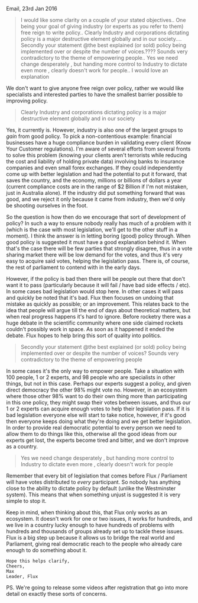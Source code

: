 Email, 23rd Jan 2016

> I would like some clarity on a couple of your stated objectives.. One being your goal of giving industry (or experts as you refer to them) free reign to write policy.. Clearly Industry and corporations dictating policy is a major destructive element globally and in our society....   Secondly your statement @the best explained (or sold) policy being implemented over or despite the number of voices.????  Sounds very contradictory to the theme of empowering people..
  Yes we need change desperately , but handing more control to Industry to dictate even more ,  clearly doesn't work for people..
I would love an explanation

We don't want to give anyone free reign over policy, rather we would like specialists and interested parties to have the smallest barrier possible to improving policy.

> Clearly Industry and corporations dictating policy is a major destructive element globally and in our society

Yes, it currently is. However, industry is also one of the largest groups to *gain* from good policy. To pick a non-contentious example: financial businesses have a huge compliance burden in validating every client (Know Your Customer regulations). I'm aware of several efforts from several fronts to solve this problem (knowing your clients aren't terrorists while reducing the cost and liability of holding private data) involving banks to insurance companies and even small forex exchanges. If they could independently come up with better legislation and had the potential to put it forward, that saves the country, and the economy, millions or billions of dollars a year (current compliance costs are in the range of $2 Billion if I'm not mistaken, just in Australia alone). If the industry did put something forward that was good, and we reject it only because it came from industry, then we'd only be shooting ourselves in the foot.

So the question is how then do we encourage that sort of development of policy? In such a way to ensure nobody really has much of a problem with it (which is the case with most legislation, we'll get to the other stuff in a moment). I think the answer is in letting boring (good) policy through. When good policy is suggested it must have a good explanation behind it. When that's the case there will be few parties that strongly disagree, thus in a vote sharing market there will be low demand for the votes, and thus it's very easy to acquire said votes, helping the legislation pass. There is, of course, the rest of parliament to contend with in the early days.

However, if the policy is bad then there will be people out there that don't want it to pass (particularly because it will fail / have bad side effects / etc). In some cases bad legislation would stop here. In other cases it will pass and quickly be noted that it's bad. Flux then focuses on undoing that mistake as quickly as possible; or an improvement. This relates back to the idea that people will argue till the end of days about theoretical matters, but when real progress happens it's hard to ignore. Before rocketry there was a huge debate in the scientific community where one side claimed rockets couldn't possibly work in space. As soon as it happened it ended the debate. Flux hopes to help bring this sort of quality into politics.

> Secondly your statement @the best explained (or sold) policy being implemented over or despite the number of voices? Sounds very contradictory to the theme of empowering people

In some cases it's the only way to empower people. Take a situation with 100 people, 1 or 2 experts, and 98 people who are specialists in other things, but not in this case. Perhaps our experts suggest a policy, and given direct democracy the other 98% might vote no. However, in an ecosystem where those other 98% want to do their own thing more than participating in this one policy, they might swap their votes between issues, and thus our 1 or 2 experts can acquire enough votes to help their legislation pass. If it is bad legislation everyone else will start to take notice, however, if it's good then everyone keeps doing what they're doing and we get better legislation. In order to provide real democratic potential to every person we need to allow them to do things like this, otherwise all the good ideas from our experts get lost, the experts become tired and bitter, and we don't improve as a country.

> Yes we need change desperately , but handing more control to Industry to dictate even more ,  clearly doesn't work for people

Remember that every bit of legislation that comes before Flux / Parliament will have votes distributed to *every* participant. So nobody has anything close to the ability to dictate policy by default (unlike the Westminster system). This means that when something unjust is suggested it is very simple to stop it.

Keep in mind, when thinking about this, that Flux only works as an ecosystem. It doesn't work for one or two issues, it works for hundreds, and we live in a country lucky enough to have hundreds of problems with hundreds and thousands of groups already set up to tackle these issues. Flux is a big step up because it allows us to bridge the real world and Parliament, giving real democratic reach to the people who already care enough to do something about it.

    Hope this helps clarify,
    Cheers,
    Max
    Leader, Flux

PS. We're going to release some videos after registration that go into more detail on exactly these sorts of concerns.
